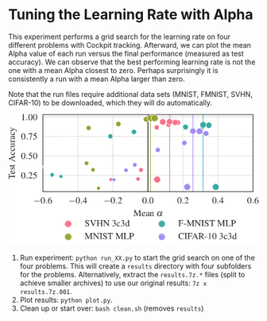 # Tuning the Learning Rate with Alpha

This experiment performs a grid search for the learning rate on four different problems with Cockpit tracking. Afterward, we can plot the mean Alpha value of each run versus the final performance (measured as test accuracy). We can observe that the best performing learning rate is not the one with a mean Alpha closest to zero. Perhaps surprisingly it is consistently a run with a mean Alpha larger than zero.

Note that the run files require additional data sets (MNIST, FMNIST, SVHN, CIFAR-10) to be downloaded, which they will do automatically.

![Mean Alpha vs Performance](output/mean_alpha_vs_performance.png)

1. Run experiment: `python run_XX.py` to start the grid search on one of the four problems. This will create a `results` directory with four subfolders for the problems.
   Alternatively, extract the `results.7z.*` files (split to achieve smaller archives) to use our original results: `7z x results.7z.001`.
2. Plot results: `python plot.py`.
3. Clean up or start over: `bash clean.sh` (removes `results`)
